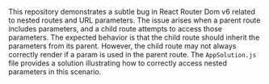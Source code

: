 This repository demonstrates a subtle bug in React Router Dom v6 related to nested routes and URL parameters.  The issue arises when a parent route includes parameters, and a child route attempts to access those parameters.  The expected behavior is that the child route should inherit the parameters from its parent. However, the child route may not always correctly render if a param is used in the parent route.  The `AppSolution.js` file provides a solution illustrating how to correctly access nested parameters in this scenario.